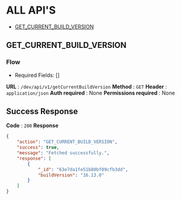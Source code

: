 # ALL API'S

* [GET_CURRENT_BUILD_VERSION](#GET_CURRENT_BUILD_VERSION)

## GET_CURRENT_BUILD_VERSION

### Flow
* Required Fields: []

**URL** : `/dev/api/v1/getCurrentBuildVersion`
**Method** : `GET`
**Header** : `application/json`
**Auth required** : None
**Permissions required** : None

## Success Response 
**Code** : `200`
**Response**
```json
{
    "action": "GET_CURRENT_BUILD_VERSION",
    "success": true,
    "message": "Fetched successfully.",
    "response": [
        {
            "_id": "63e7da1fe51b80bf09cfb3dd",
            "buildVersion": "16.13.0"
        }
    ]
}
```